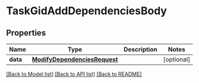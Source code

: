# TaskGidAddDependenciesBody

## Properties
Name | Type | Description | Notes
------------ | ------------- | ------------- | -------------
**data** | [**ModifyDependenciesRequest**](ModifyDependenciesRequest.md) |  | [optional] 

[[Back to Model list]](../README.md#documentation-for-models) [[Back to API list]](../README.md#documentation-for-api-endpoints) [[Back to README]](../README.md)

